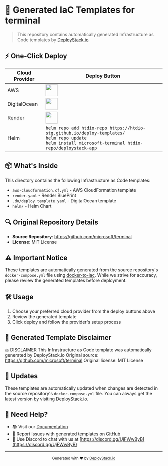 # 🚀 Generated IaC Templates for terminal

> This repository contains automatically generated Infrastructure as Code templates by [DeployStack.io](https://deploystack.io/c/microsoft-terminal)

## ⚡ One-Click Deploy

| Cloud Provider | Deploy Button |
|---------------|---------------|
| AWS | <a href="https://preview.3dcxy8cjkw-deploy-my.pages.dev/deploy/microsoft-terminal?provider=aws&language=cfn"><img src="https://github.com/htdio-stg/deploy-templates/blob/main/.assets/img/aws.svg" height="38"></a> |
| DigitalOcean | <a href="https://preview.3dcxy8cjkw-deploy-my.pages.dev/deploy/microsoft-terminal?provider=do&language=dop"><img src="https://github.com/htdio-stg/deploy-templates/blob/main/.assets/img/do.svg" height="38"></a> |
| Render | <a href="https://preview.3dcxy8cjkw-deploy-my.pages.dev/deploy/microsoft-terminal?provider=rnd&language=rnd"><img src="https://github.com/htdio-stg/deploy-templates/blob/main/.assets/img/rnd.svg" height="38"></a> |
| Helm | `helm repo add htdio-repo https://htdio-stg.github.io/deploy-templates/`<br>`helm repo update`<br>`helm install microsoft-terminal htdio-repo/deploystack-app` |



## 📦 What's Inside

This directory contains the following Infrastructure as Code templates:

- `aws-cloudformation.cf.yml` - AWS CloudFormation template
- `render.yaml` - Render BluePrint
- `.do/deploy.template.yaml` - DigitalOcean template
- `helm/` - Helm Chart

## 🔍 Original Repository Details

- **Source Repository**: https://github.com/microsoft/terminal
- **License**: MIT License

## ⚠️ Important Notice

These templates are automatically generated from the source repository's `docker-compose.yml` file using [docker-to-iac](https://github.com/deploystackio/docker-to-iac). While we strive for accuracy, please review the generated templates before deployment.

## 🛠 Usage

1. Choose your preferred cloud provider from the deploy buttons above
2. Review the generated template
3. Click deploy and follow the provider's setup process

## 📝 Generated Template Disclaimer
⚖️ DISCLAIMER
This Infrastructure as Code template was automatically generated by DeployStack.io
Original source: https://github.com/microsoft/terminal
Original license: MIT License

## 🔄 Updates

These templates are automatically updated when changes are detected in the source repository's `docker-compose.yml` file. You can always get the latest version by visiting [DeployStack.io](https://deploystack.io).

## 💬 Need Help?

- 📚 Visit our [Documentation](https://deploystack.io)
- 🎯 Report issues with generated templates on [GitHub](https://github.com/deploystackio/docker-to-iac/issues)
- 📧 Use Discord to chat with us at [https://discord.gg/UjFWwByB](https://discord.gg/UjFWwByB)

---

<div align="center">
  <sub>Generated with ❤️ by <a href="https://deploystack.io">DeployStack.io</a></sub>
</div>
